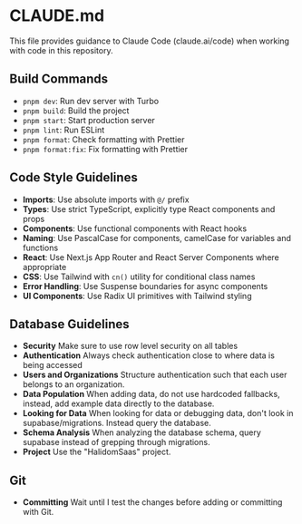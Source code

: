 # CLAUDE.md

This file provides guidance to Claude Code (claude.ai/code) when working with code in this repository.

## Build Commands

- `pnpm dev`: Run dev server with Turbo
- `pnpm build`: Build the project
- `pnpm start`: Start production server
- `pnpm lint`: Run ESLint
- `pnpm format`: Check formatting with Prettier
- `pnpm format:fix`: Fix formatting with Prettier

## Code Style Guidelines

- **Imports**: Use absolute imports with `@/` prefix
- **Types**: Use strict TypeScript, explicitly type React components and props
- **Components**: Use functional components with React hooks
- **Naming**: Use PascalCase for components, camelCase for variables and functions
- **React**: Use Next.js App Router and React Server Components where appropriate
- **CSS**: Use Tailwind with `cn()` utility for conditional class names
- **Error Handling**: Use Suspense boundaries for async components
- **UI Components**: Use Radix UI primitives with Tailwind styling

## Database Guidelines

- **Security** Make sure to use row level security on all tables
- **Authentication** Always check authentication close to where data is being accessed
- **Users and Organizations** Structure authentication such that each user belongs to an organization.
- **Data Population** When adding data, do not use hardcoded fallbacks, instead, add example data directly to the database.
- **Looking for Data** When looking for data or debugging data, don't look in supabase/migrations. Instead query the database.
- **Schema Analysis** When analyzing the database schema, query supabase instead of grepping through migrations.
- **Project** Use the "HalidomSaas" project.

## Git

- **Committing** Wait until I test the changes before adding or committing with Git.
